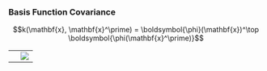 ### Basis Function Covariance

<center>$$k(\mathbf{x}, \mathbf{x}^\prime) 
= \boldsymbol{\phi}(\mathbf{x})^\top
\boldsymbol{\phi(\mathbf{x}^\prime)}$$</center>

<table>
  <tr><td><object class="svgplot" data="../kern/diagrams/basis_covariance.svg"></object></td><td><img src="../kern/diagrams/basis_covariance.gif"></td></tr>
</table>

